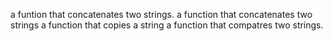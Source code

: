 a funtion that concatenates two strings.
a function that concatenates two strings
a function that copies a string
a function that compatres two strings.

